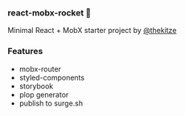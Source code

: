 ### react-mobx-rocket 🚀
Minimal React + MobX starter project by [@thekitze](https://twitter.com/thekitze)

### Features
- mobx-router 
- styled-components
- storybook
- plop generator
- publish to surge.sh